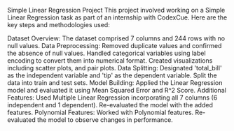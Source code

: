 Simple Linear Regression Project
This project involved working on a Simple Linear Regression task as part of an internship with CodexCue. Here are the key steps and methodologies used:

Dataset Overview: The dataset comprised 7 columns and 244 rows with no null values.
Data Preprocessing:
Removed duplicate values and confirmed the absence of null values.
Handled categorical variables using label encoding to convert them into numerical format.
Created visualizations including scatter plots, and pair plots.
Data Splitting:
Designated 'total_bill' as the independent variable and 'tip' as the dependent variable.
Split the data into train and test sets.
Model Building:
Applied the Linear Regression model and evaluated it using Mean Squared Error and R^2 Score.
Additional Features:
Used Multiple Linear Regression incorporating all 7 columns (6 independent and 1 dependent).
Re-evaluated the model with the added features.
Polynomial Features:
Worked with Polynomial features.
Re-evaluated the model to observe changes in performance.
